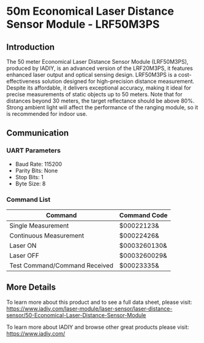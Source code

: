 # 50m Economical Laser Distance Sensor Module - LRF50M3PS
## Introduction
The 50 meter Economical Laser Distance Sensor Module (LRF50M3PS), produced by IADIY, is an advanced version of the LRF20M3PS, it features enhanced laser output and optical sensing design. LRF50M3PS is a cost-effectiveness solution designed for high-precision distance measurement. Despite its affordable, it delivers exceptional accuracy, making it ideal for precise measurements of static objects up to 50 meters. Note that for distances beyond 30 meters, the target reflectance should be above 80%. Strong ambient light will affect the performance of the ranging module, so it is recommended for indoor use.
 
## Communication
### UART Parameters
- Baud Rate: 115200
- Parity Bits: None
- Stop Bits: 1
- Byte Size: 8

### Command List
| Command | Command Code |
| --- | --- |
| Single Measurement | $00022123& |
| Continuous Measurement | $00022426& |
| Laser ON | $0003260130& |
| Laser OFF | $0003260029& |
| Test Command/Command Received | $00023335& |

## More Details
To learn more about this product and to see a full data sheet, please visit: https://www.iadiy.com/laser-module/laser-sensor/laser-distance-sensor/50-Economical-Laser-Distance-Sensor-Module

To learn more about IADIY and browse other great products please visit: https://www.iadiy.com/